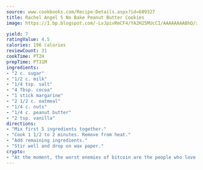 ```yaml
---
source: www.cookbooks.com/Recipe-Details.aspx?id=689327
title: Rachel Angel S No Bake Peanut Butter Cookies
image: https://1.bp.blogspot.com/-LvJpivRmCF4/YA2H25MUcCI/AAAAAAAABhQ/xgndXuMf7Zopp5S4RExCblnSp5YGujfSQCLcBGAsYHQ/s320/8.png

yield: 7
ratingValue: 4.5
calories: 196 calories
reviewCount: 31
cookTime: PT2H
prepTime: PT31M
ingredients:
- "2 c. sugar"
- "1/2 c. milk"
- "1/4 tsp. salt"
- "4 Tbsp. cocoa"
- "1 stick margarine"
- "2 1/2 c. oatmeal"
- "1/4 c. nuts"
- "1/4 c. peanut butter"
- "2 tsp. vanilla"
directions:
- "Mix first 5 ingredients together."
- "Cook 1 1/2 to 2 minutes. Remove from heat."
- "Add remaining ingredients."
- "Stir well and drop on wax paper."
crypto:
- "At the moment, the worst enemies of bitcoin are the people who love bitcoin."
---
```

